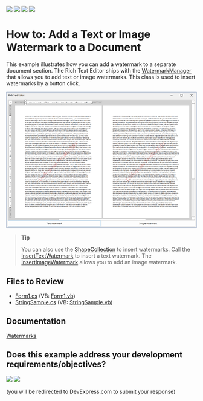 <!-- default badges list -->
![](https://img.shields.io/endpoint?url=https://codecentral.devexpress.com/api/v1/VersionRange/128609291/24.2.1%2B)
[![](https://img.shields.io/badge/Open_in_DevExpress_Support_Center-FF7200?style=flat-square&logo=DevExpress&logoColor=white)](https://supportcenter.devexpress.com/ticket/details/E4184)
[![](https://img.shields.io/badge/📖_How_to_use_DevExpress_Examples-e9f6fc?style=flat-square)](https://docs.devexpress.com/GeneralInformation/403183)
[![](https://img.shields.io/badge/💬_Leave_Feedback-feecdd?style=flat-square)](#does-this-example-address-your-development-requirementsobjectives)
<!-- default badges end -->

# How to: Add a Text or Image Watermark to a Document

This example illustrates how you can add a watermark to a separate document section. The Rich Text Editor ships with the [WatermarkManager](https://docs.devexpress.com/OfficeFileAPI/DevExpress.XtraRichEdit.API.Native.WatermarkManager) that allows you to add text or image watermarks. This class is used to insert watermarks by a button click.

![application image](./media/image.png)

> **Tip**
>
> You can also use the [ShapeCollection]() to insert watermarks. Call the [InsertTextWatermark](https://docs.devexpress.com/OfficeFileAPI/DevExpress.XtraRichEdit.API.Native.ShapeCollection.InsertTextWatermark.overloads) to insert a text watermark. The [InsertImageWatermark](https://docs.devexpress.com/OfficeFileAPI/DevExpress.XtraRichEdit.API.Native.ShapeCollection.InsertImageWatermark.overloads) allows you to add an image watermark.

## Files to Review

* [Form1.cs](./CS/Form1.cs) (VB: [Form1.vb](./VB/Form1.vb))
* [StringSample.cs](./CS/StringSample.cs) (VB: [StringSample.vb](./VB/StringSample.vb))

## Documentation

[Watermarks](https://docs.devexpress.com/OfficeFileAPI/403030/word-processing-document-api/word-processing-document/watermarks)
<!-- feedback -->
## Does this example address your development requirements/objectives?

[<img src="https://www.devexpress.com/support/examples/i/yes-button.svg"/>](https://www.devexpress.com/support/examples/survey.xml?utm_source=github&utm_campaign=how-to-add-a-watermark-to-the-document&~~~was_helpful=yes) [<img src="https://www.devexpress.com/support/examples/i/no-button.svg"/>](https://www.devexpress.com/support/examples/survey.xml?utm_source=github&utm_campaign=how-to-add-a-watermark-to-the-document&~~~was_helpful=no)

(you will be redirected to DevExpress.com to submit your response)
<!-- feedback end -->
